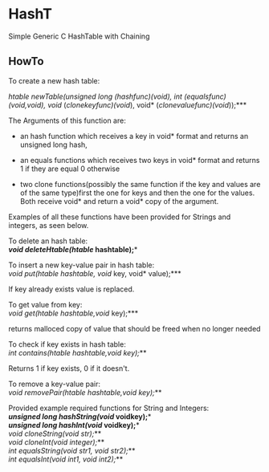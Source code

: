 # HashT
Simple Generic C HashTable with Chaining

## HowTo

To create a new hash table:

***htable* newTable(unsigned long (*hashfunc)(void*), int (*equalsfunc)(void*,void*), void* (*clonekeyfunc)(void*), void* (*clonevaluefunc)(void*));***

The Arguments of this function are:
* an hash function which receives a key in void* format and returns an unsigned long hash,

* an equals functions which receives two keys in void* format and returns 1 if they are equal 0 otherwise

* two clone functions(possibly the same function if the key and values are of the same type)first the one for keys and then the one for the values. Both receive void* and return a void* copy of the argument.

Examples of all these functions have been provided for Strings and integers, as seen below.

To delete an hash table:                                 
***void deleteHtable(htable* hashtable);***

To insert a new key-value pair in hash table:                    
***void* put(htable* hashtable, void* key, void* value);***

If key already exists value is replaced.

To get value from key:                 
***void* get(htable* hashtable,void* key);***

returns malloced copy of value that should be freed when no longer needed

To check if key exists in hash table:      
***int contains(htable* hashtable,void* key);***

Returns 1 if key exists, 0 if it doesn't.

To remove a key-value pair:     
***void removePair(htable* hashtable,void* key);***

Provided example required functions for String and Integers:         
***unsigned long hashString(void* voidkey);***  
***unsigned long hashInt(void* voidkey);***  
***void* cloneString(void* str);***   
***void* cloneInt(void* integer);***   
***int equalsString(void* str1, void* str2);***   
***int equalsInt(void* int1, void* int2);***   
